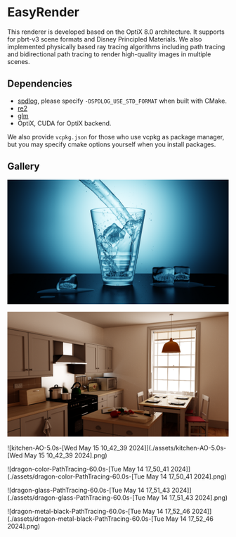 # EasyRender
This renderer is developed based on the OptiX 8.0 architecture. It supports for pbrt-v3 scene formats and Disney Principled Materials. We also implemented physically based ray tracing algorithms including path tracing and bidirectional path tracing to render high-quality images in multiple scenes. 



## Dependencies
+ [spdlog](https://github.com/gabime/spdlog), please specify `-DSPDLOG_USE_STD_FORMAT` when built with CMake. 
+ [re2](https://github.com/google/re2)
+ [glm](https://github.com/g-truc/glm)
+ OptiX, CUDA for OptiX backend.

We also provide `vcpkg.json` for those who use vcpkg as package manager, but you may specify cmake options yourself when you install packages.



## Gallery

![intro-glass-of-water-](./assets/intro-glass-of-water-.png)

![intro-kitchen](./assets/intro-kitchen.png)

![kitchen-AO-5.0s-[Wed May 15 10_42_39 2024]](./assets/kitchen-AO-5.0s-[Wed May 15 10_42_39 2024].png)

![dragon-color-PathTracing-60.0s-[Tue May 14 17_50_41 2024]](./assets/dragon-color-PathTracing-60.0s-[Tue May 14 17_50_41 2024].png)

![dragon-glass-PathTracing-60.0s-[Tue May 14 17_51_43 2024]](./assets/dragon-glass-PathTracing-60.0s-[Tue May 14 17_51_43 2024].png)

![dragon-metal-black-PathTracing-60.0s-[Tue May 14 17_52_46 2024]](./assets/dragon-metal-black-PathTracing-60.0s-[Tue May 14 17_52_46 2024].png)
